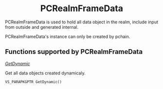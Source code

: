 <h1 align="center">PCRealmFrameData</h1>

PCRealmFrameData is used to hold all data object in the realm, include input from outside and generated internal.

PCRealmFrameData's instance can only be created by pchain.

Functions supported by PCRealmFrameData
------

*[GetDynamic](#)*

Get all data objects created dynamicaly.

`VS_PARAPKGPTR GetDynamic()`







